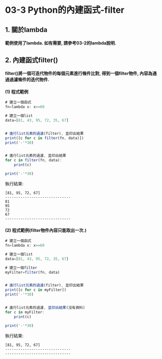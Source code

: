 # 03-3 Python的內建函式-filter


## 1. 關於lambda

#### 範例使用了lambda. 如有需要, 請參考03-2的lambda說明. 



## 2. 內建函式filter()

#### filter()將一個可迭代物件的每個元素進行條件比對, 得到一個filter物件, 內容為通過過濾條件的迭代物件. 



#### (1) 程式範例
```javascript
# 建立一個函式
fn=lambda x: x>=60

# 建立一個list
data=[81, 43, 95, 72, 35, 67]


# 進行list元素的過濾(filter), 並印出結果
print([c for c in filter(fn, data)])
print('-'*30)


# 進行list元素的過濾, 並印出結果
for c in filter(fn, data):
    print(c)

print('-'*30)
```

執行結果:
```
[81, 95, 72, 67]
------------------------------
81
95
72
67
------------------------------
```


#### (2) 程式範例(filter物件內容只能取出一次.)
```javascript
# 建立一個函式
fn=lambda x: x>=60

# 建立一個list
data=[81, 43, 95, 72, 35, 67]

# 建立一個filter
myFilter=filter(fn, data)


# 進行list元素的過濾(filter), 並印出結果
print([c for c in myFilter])
print('-'*30)


# 進行list元素的過濾, 並印出結果(沒有資料)
for c in myFilter:
    print(c)

print('-'*30)
```

執行結果:
```
[81, 95, 72, 67]
------------------------------
------------------------------
```

